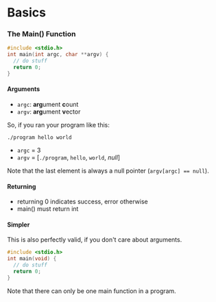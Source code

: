 # Basics

### The Main() Function

```C
#include <stdio.h>
int main(int argc, char **argv) {
  // do stuff
  return 0;
}
```

#### Arguments

- `argc`: **arg**ument **c**ount
- `argv`: **arg**ument **v**ector

So, if you ran your program like this:

```Shell
./program hello world
```

- `argc` = 3
- `argv` = [`./program`, `hello`, `world`, *null*]

Note that the last element is always a null pointer (`argv[argc] == null`).

#### Returning
- returning 0 indicates success, error otherwise
- main() must return int

#### Simpler

This is also perfectly valid, if you don't care about arguments.

```C
#include <stdio.h>
int main(void) {
  // do stuff
  return 0;
}
```
Note that there can only be one main function in a program.
